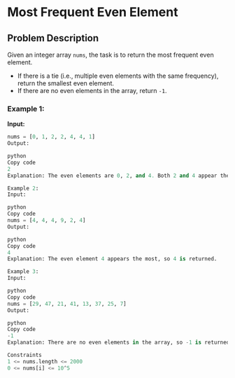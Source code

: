 # Most Frequent Even Element

## Problem Description

Given an integer array `nums`, the task is to return the most frequent even element. 

- If there is a tie (i.e., multiple even elements with the same frequency), return the smallest even element.
- If there are no even elements in the array, return `-1`.

### Example 1:
**Input:**
```python
nums = [0, 1, 2, 2, 4, 4, 1]
Output:

python
Copy code
2
Explanation: The even elements are 0, 2, and 4. Both 2 and 4 appear the most, but since 2 is smaller, it is returned.

Example 2:
Input:

python
Copy code
nums = [4, 4, 4, 9, 2, 4]
Output:

python
Copy code
4
Explanation: The even element 4 appears the most, so 4 is returned.

Example 3:
Input:

python
Copy code
nums = [29, 47, 21, 41, 13, 37, 25, 7]
Output:

python
Copy code
-1
Explanation: There are no even elements in the array, so -1 is returned.

Constraints
1 <= nums.length <= 2000
0 <= nums[i] <= 10^5